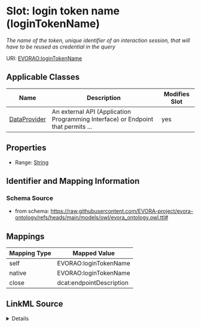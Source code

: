 

# Slot: login token name (loginTokenName)


_The name of the token, unique identifier of an interaction session, that will have to be reused as credential in the query_





URI: [EVORAO:loginTokenName](https://raw.githubusercontent.com/EVORA-project/evora-ontology/refs/heads/main/models/owl/evora_ontology.owl.ttl#loginTokenName)



<!-- no inheritance hierarchy -->





## Applicable Classes

| Name | Description | Modifies Slot |
| --- | --- | --- |
| [DataProvider](DataProvider.md) | An external API (Application Programming Interface) or Endpoint that permits ... |  yes  |







## Properties

* Range: [String](String.md)





## Identifier and Mapping Information







### Schema Source


* from schema: https://raw.githubusercontent.com/EVORA-project/evora-ontology/refs/heads/main/models/owl/evora_ontology.owl.ttl#




## Mappings

| Mapping Type | Mapped Value |
| ---  | ---  |
| self | EVORAO:loginTokenName |
| native | EVORAO:loginTokenName |
| close | dcat:endpointDescription |




## LinkML Source

<details>
```yaml
name: loginTokenName
description: The name of the token, unique identifier of an interaction session, that
  will have to be reused as credential in the query
title: login token name
from_schema: https://raw.githubusercontent.com/EVORA-project/evora-ontology/refs/heads/main/models/owl/evora_ontology.owl.ttl#
close_mappings:
- dcat:endpointDescription
rank: 1000
alias: loginTokenName
domain_of:
- DataProvider
range: string
required: false
multivalued: false

```
</details>